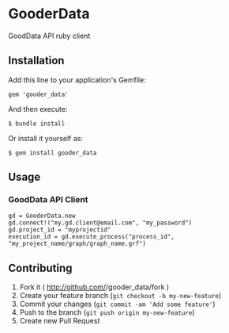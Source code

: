 # GooderData

GoodData API ruby client

## Installation

Add this line to your application's Gemfile:

    gem 'gooder_data'

And then execute:

    $ bundle install

Or install it yourself as:

    $ gem install gooder_data

## Usage

### GoodData API Client
```
gd = GooderData.new
gd.connect!("my.gd.client@email.com", "my_password")
gd.project_id = "myprojectid"
execution_id = gd.execute_process("process_id", "my_project_name/graph/graph_name.grf")
```


## Contributing

1. Fork it ( http://github.com/<my-github-username>/gooder_data/fork )
2. Create your feature branch (`git checkout -b my-new-feature`)
3. Commit your changes (`git commit -am 'Add some feature'`)
4. Push to the branch (`git push origin my-new-feature`)
5. Create new Pull Request
